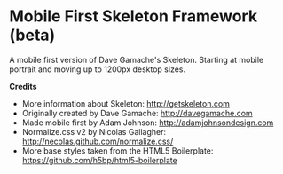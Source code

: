 # Mobile First Skeleton Framework (beta)

A mobile first version of Dave Gamache's Skeleton. Starting at mobile portrait and moving up to 1200px desktop sizes.

**Credits**
* More information about Skeleton: http://getskeleton.com
* Originally created by Dave Gamache: http://davegamache.com
* Made mobile first by Adam Johnson: http://adamjohnsondesign.com
* Normalize.css v2 by Nicolas Gallagher: http://necolas.github.com/normalize.css/
* More base styles taken from the HTML5 Boilerplate: https://github.com/h5bp/html5-boilerplate